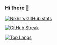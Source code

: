 ### Hi there 👋

<!--
**NikhilGithubOfficial/nikhilgithubofficial** is a ✨ _special_ ✨ repository because its `README.md` (this file) appears on your GitHub profile.

Here are some ideas to get you started:

- 🔭 I’m currently working on ...
- 🌱 I’m currently learning ...
- 👯 I’m looking to collaborate on ...
- 🤔 I’m looking for help with ...
- 💬 Ask me about ...
- 📫 How to reach me: ...
- 😄 Pronouns: ...
- ⚡ Fun fact: ...
-->

[![Nikhil's GitHub stats](https://github-readme-stats.vercel.app/api?username=nikhilgithubofficial&count_private=true&show_icons=true&theme=gotham)](https://github.com/nikhilgithubofficial/github-readme-stats)

[![GitHub Streak](https://github-readme-streak-stats.herokuapp.com/?user=nikhilgithubofficial&theme=gotham)](https://git.io/streak-stats)

[![Top Langs](https://github-readme-stats.vercel.app/api/top-langs/?username=nikhilgithubofficial&layout=compact&theme=gotham)](https://github.com/nikhilgithubofficial/github-readme-stats)

<!--START_SECTION:activity-->




